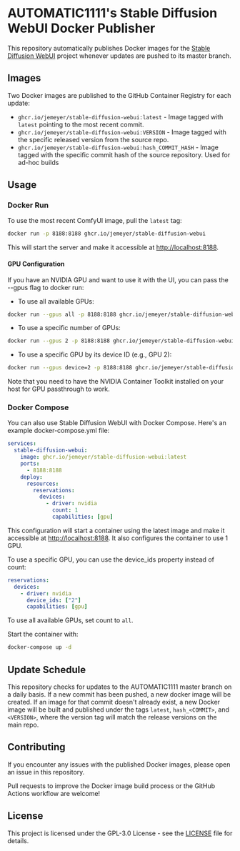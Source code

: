 # AUTOMATIC1111's Stable Diffusion WebUI Docker Publisher

This repository automatically publishes Docker images for the [Stable Diffusion WebUI](https://github.com/AUTOMATIC1111/stable-diffusion-webui) project whenever updates are pushed to its master branch.

## Images

Two Docker images are published to the GitHub Container Registry for each update:

- `ghcr.io/jemeyer/stable-diffusion-webui:latest` - Image tagged with `latest` pointing to the most recent commit.
- `ghcr.io/jemeyer/stable-diffusion-webui:VERSION` - Image tagged with the specific released version from the source repo.
- `ghcr.io/jemeyer/stable-diffusion-webui:hash_COMMIT_HASH` - Image tagged with the specific commit hash of the source repository. Used for ad-hoc builds

## Usage

### Docker Run

To use the most recent ComfyUI image, pull the `latest` tag:

```bash
docker run -p 8188:8188 ghcr.io/jemeyer/stable-diffusion-webui
```

This will start the server and make it accessible at <http://localhost:8188>.

#### GPU Configuration

If you have an NVIDIA GPU and want to use it with the UI, you can pass the --gpus flag to docker run:

- To use all available GPUs:

```bash
docker run --gpus all -p 8188:8188 ghcr.io/jemeyer/stable-diffusion-webui
```

- To use a specific number of GPUs:

```bash
docker run --gpus 2 -p 8188:8188 ghcr.io/jemeyer/stable-diffusion-webui
```

- To use a specific GPU by its device ID (e.g., GPU 2):

```bash
docker run --gpus device=2 -p 8188:8188 ghcr.io/jemeyer/stable-diffusion-webui
```

Note that you need to have the NVIDIA Container Toolkit installed on your host for GPU passthrough to work.

### Docker Compose

You can also use Stable Diffusion WebUI with Docker Compose. Here's an example docker-compose.yml file:

```yaml
services:
  stable-diffusion-webui:
    image: ghcr.io/jemeyer/stable-diffusion-webui:latest
    ports:
      - 8188:8188
    deploy:
      resources:
        reservations:
          devices:
            - driver: nvidia
              count: 1
              capabilities: [gpu]
```

This configuration will start a container using the latest image and make it accessible at <http://localhost:8188>. It also configures the container to use 1 GPU.

To use a specific GPU, you can use the device_ids property instead of count:

```yaml
reservations:
  devices:
    - driver: nvidia
      device_ids: ["2"]
      capabilities: [gpu]
```

To use all available GPUs, set count to `all`.

Start the container with:

```bash
docker-compose up -d
```

## Update Schedule

This repository checks for updates to the AUTOMATIC1111 master branch on a daily basis. If a new commit has been pushed, a new docker image will be created. If an image for that commit doesn't already exist, a new Docker image will be built and published under the tags `latest`, `hash_<COMMIT>`, and `<VERSION>`, where the version tag will match the release versions on the main repo.

## Contributing

If you encounter any issues with the published Docker images, please open an issue in this repository.

Pull requests to improve the Docker image build process or the GitHub Actions workflow are welcome!

## License

This project is licensed under the GPL-3.0 License - see the [LICENSE](https://github.com/jemeyer/stable-diffusion-webui-docker/blob/main/LICENSE) file for details.
